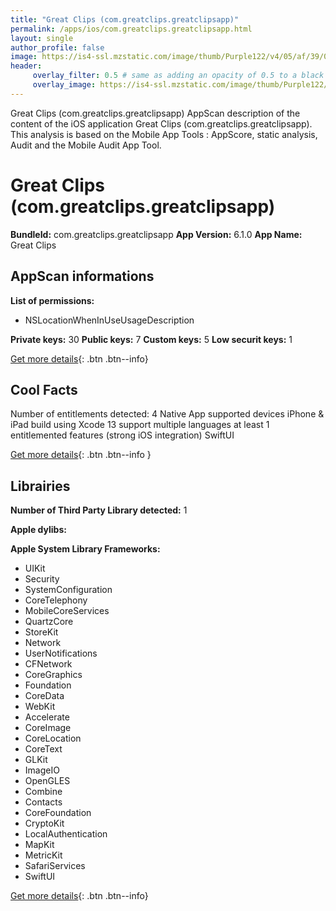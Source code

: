 ```yaml
---
title: "Great Clips (com.greatclips.greatclipsapp)"
permalink: /apps/ios/com.greatclips.greatclipsapp.html
layout: single
author_profile: false
image: https://is4-ssl.mzstatic.com/image/thumb/Purple122/v4/05/af/39/05af3965-43b6-5111-ccd9-145153400629/AppIcon-0-1x_U007emarketing-0-7-0-85-220.png/512x512bb.jpg
header: 
     overlay_filter: 0.5 # same as adding an opacity of 0.5 to a black background
     overlay_image: https://is4-ssl.mzstatic.com/image/thumb/Purple122/v4/05/af/39/05af3965-43b6-5111-ccd9-145153400629/AppIcon-0-1x_U007emarketing-0-7-0-85-220.png/512x512bb.jpg
---
```

Great Clips (com.greatclips.greatclipsapp) AppScan description of the content of the iOS application Great Clips (com.greatclips.greatclipsapp). This analysis is based on the Mobile App Tools : AppScore, static analysis, Audit and the Mobile Audit App Tool.

# Great Clips (com.greatclips.greatclipsapp)

**BundleId:** com.greatclips.greatclipsapp
**App Version:** 6.1.0
**App Name:** Great Clips


## AppScan informations 

**List of permissions:** 
- NSLocationWhenInUseUsageDescription
  
  
**Private keys:** 30
**Public keys:** 7
**Custom keys:** 5
**Low securit keys:** 1
  
[Get more details](/pricing.html){: .btn .btn--info}

## Cool Facts

Number of entitlements detected: 4
Native App
supported devices iPhone & iPad
build using Xcode 13
support multiple languages
at least 1 entitlemented features (strong iOS integration)
SwiftUI
  
[Get more details](/pricing.html){: .btn .btn--info }

## Librairies 
**Number of Third Party Library detected:** 1


**Apple dylibs:**


**Apple System Library Frameworks:**
- UIKit
- Security
- SystemConfiguration
- CoreTelephony
- MobileCoreServices
- QuartzCore
- StoreKit
- Network
- UserNotifications
- CFNetwork
- CoreGraphics
- Foundation
- CoreData
- WebKit
- Accelerate
- CoreImage
- CoreLocation
- CoreText
- GLKit
- ImageIO
- OpenGLES
- Combine
- Contacts
- CoreFoundation
- CryptoKit
- LocalAuthentication
- MapKit
- MetricKit
- SafariServices
- SwiftUI


  
[Get more details](/pricing.html){: .btn .btn--info}

